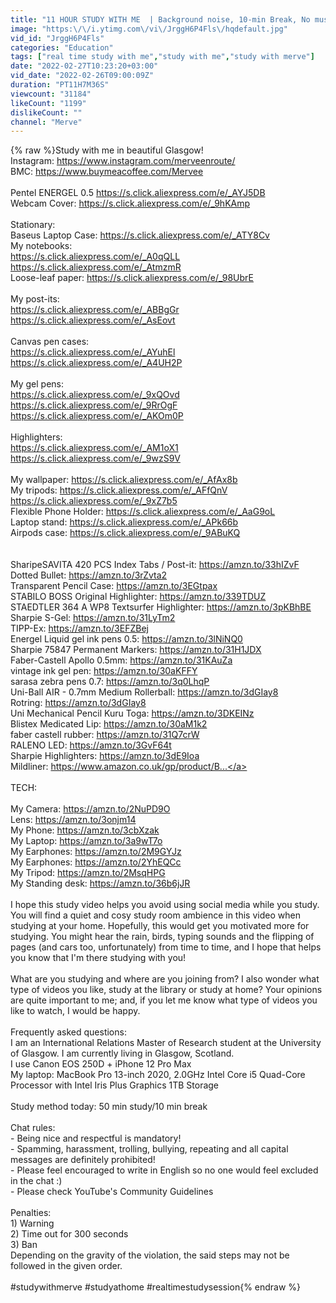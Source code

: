 ```yaml
---
title: "11 HOUR STUDY WITH ME  | Background noise, 10-min Break, No music, Study with Merve"
image: "https:\/\/i.ytimg.com\/vi\/JrggH6P4Fls\/hqdefault.jpg"
vid_id: "JrggH6P4Fls"
categories: "Education"
tags: ["real time study with me","study with me","study with merve"]
date: "2022-02-27T10:23:20+03:00"
vid_date: "2022-02-26T09:00:09Z"
duration: "PT11H7M36S"
viewcount: "31184"
likeCount: "1199"
dislikeCount: ""
channel: "Merve"
---
```

{% raw %}Study with me in beautiful Glasgow! <br />Instagram: <a rel="nofollow" target="blank" href="https://www.instagram.com/merveenroute/">https://www.instagram.com/merveenroute/</a><br />BMC: <a rel="nofollow" target="blank" href="https://www.buymeacoffee.com/Mervee">https://www.buymeacoffee.com/Mervee</a>  <br /><br />Pentel ENERGEL 0.5 <a rel="nofollow" target="blank" href="https://s.click.aliexpress.com/e/_AYJ5DB">https://s.click.aliexpress.com/e/_AYJ5DB</a><br />Webcam Cover: <a rel="nofollow" target="blank" href="https://s.click.aliexpress.com/e/_9hKAmp">https://s.click.aliexpress.com/e/_9hKAmp</a><br /><br />Stationary: <br />Baseus Laptop Case: <a rel="nofollow" target="blank" href="https://s.click.aliexpress.com/e/_ATY8Cv">https://s.click.aliexpress.com/e/_ATY8Cv</a><br />My notebooks: <br /><a rel="nofollow" target="blank" href="https://s.click.aliexpress.com/e/_A0qQLL">https://s.click.aliexpress.com/e/_A0qQLL</a><br /><a rel="nofollow" target="blank" href="https://s.click.aliexpress.com/e/_AtmzmR">https://s.click.aliexpress.com/e/_AtmzmR</a><br />Loose-leaf paper: <a rel="nofollow" target="blank" href="https://s.click.aliexpress.com/e/_98UbrE">https://s.click.aliexpress.com/e/_98UbrE</a><br /><br />My post-its: <br /><a rel="nofollow" target="blank" href="https://s.click.aliexpress.com/e/_ABBgGr">https://s.click.aliexpress.com/e/_ABBgGr</a><br /><a rel="nofollow" target="blank" href="https://s.click.aliexpress.com/e/_AsEovt">https://s.click.aliexpress.com/e/_AsEovt</a><br /><br />Canvas pen cases:<br /><a rel="nofollow" target="blank" href="https://s.click.aliexpress.com/e/_AYuhEl">https://s.click.aliexpress.com/e/_AYuhEl</a><br /><a rel="nofollow" target="blank" href="https://s.click.aliexpress.com/e/_A4UH2P">https://s.click.aliexpress.com/e/_A4UH2P</a><br /><br />My gel pens: <br /><a rel="nofollow" target="blank" href="https://s.click.aliexpress.com/e/_9xQOvd">https://s.click.aliexpress.com/e/_9xQOvd</a><br /><a rel="nofollow" target="blank" href="https://s.click.aliexpress.com/e/_9RrOgF">https://s.click.aliexpress.com/e/_9RrOgF</a><br /><a rel="nofollow" target="blank" href="https://s.click.aliexpress.com/e/_AKOm0P">https://s.click.aliexpress.com/e/_AKOm0P</a><br /><br />Highlighters: <br /><a rel="nofollow" target="blank" href="https://s.click.aliexpress.com/e/_AM1oX1">https://s.click.aliexpress.com/e/_AM1oX1</a><br /><a rel="nofollow" target="blank" href="https://s.click.aliexpress.com/e/_9wzS9V">https://s.click.aliexpress.com/e/_9wzS9V</a><br /><br />My wallpaper: <a rel="nofollow" target="blank" href="https://s.click.aliexpress.com/e/_AfAx8b">https://s.click.aliexpress.com/e/_AfAx8b</a><br />My tripods: <a rel="nofollow" target="blank" href="https://s.click.aliexpress.com/e/_AFfQnV">https://s.click.aliexpress.com/e/_AFfQnV</a><br /><a rel="nofollow" target="blank" href="https://s.click.aliexpress.com/e/_9xZ7b5">https://s.click.aliexpress.com/e/_9xZ7b5</a><br />Flexible Phone Holder: <a rel="nofollow" target="blank" href="https://s.click.aliexpress.com/e/_AaG9oL">https://s.click.aliexpress.com/e/_AaG9oL</a><br />Laptop stand: <a rel="nofollow" target="blank" href="https://s.click.aliexpress.com/e/_APk66b">https://s.click.aliexpress.com/e/_APk66b</a><br />Airpods case: <a rel="nofollow" target="blank" href="https://s.click.aliexpress.com/e/_9ABuKQ">https://s.click.aliexpress.com/e/_9ABuKQ</a><br /><br /><br />SharipeSAVITA 420 PCS Index Tabs / Post-it: <a rel="nofollow" target="blank" href="https://amzn.to/33hIZvF">https://amzn.to/33hIZvF</a><br />Dotted Bullet: <a rel="nofollow" target="blank" href="https://amzn.to/3rZvta2">https://amzn.to/3rZvta2</a><br />Transparent Pencil Case: <a rel="nofollow" target="blank" href="https://amzn.to/3EGtpax">https://amzn.to/3EGtpax</a><br />STABILO BOSS Original Highlighter: <a rel="nofollow" target="blank" href="https://amzn.to/339TDUZ">https://amzn.to/339TDUZ</a><br />STAEDTLER 364 A WP8 Textsurfer Highlighter: <a rel="nofollow" target="blank" href="https://amzn.to/3pKBhBE">https://amzn.to/3pKBhBE</a><br />Sharpie S-Gel: <a rel="nofollow" target="blank" href="https://amzn.to/31LyTm2">https://amzn.to/31LyTm2</a><br />TIPP-Ex: <a rel="nofollow" target="blank" href="https://amzn.to/3EFZBej">https://amzn.to/3EFZBej</a><br />Energel Liquid gel ink pens 0.5: <a rel="nofollow" target="blank" href="https://amzn.to/3lNiNQ0">https://amzn.to/3lNiNQ0</a><br />Sharpie 75847 Permanent Markers: <a rel="nofollow" target="blank" href="https://amzn.to/31H1JDX">https://amzn.to/31H1JDX</a><br />Faber-Castell Apollo 0.5mm: <a rel="nofollow" target="blank" href="https://amzn.to/31KAuZa">https://amzn.to/31KAuZa</a><br />vintage ink gel pen: <a rel="nofollow" target="blank" href="https://amzn.to/30aKFFY">https://amzn.to/30aKFFY</a><br />sarasa zebra pens 0.7: <a rel="nofollow" target="blank" href="https://amzn.to/3q0LhqP">https://amzn.to/3q0LhqP</a><br />Uni-Ball AIR - 0.7mm Medium Rollerball: <a rel="nofollow" target="blank" href="https://amzn.to/3dGIay8">https://amzn.to/3dGIay8</a><br />Rotring: <a rel="nofollow" target="blank" href="https://amzn.to/3dGIay8">https://amzn.to/3dGIay8</a><br />Uni Mechanical Pencil Kuru Toga: <a rel="nofollow" target="blank" href="https://amzn.to/3DKEINz">https://amzn.to/3DKEINz</a><br />Blistex Medicated Lip: <a rel="nofollow" target="blank" href="https://amzn.to/30aM1k2">https://amzn.to/30aM1k2</a><br />faber castell rubber: <a rel="nofollow" target="blank" href="https://amzn.to/31Q7crW">https://amzn.to/31Q7crW</a><br />RALENO LED: <a rel="nofollow" target="blank" href="https://amzn.to/3GvF64t">https://amzn.to/3GvF64t</a><br />Sharpie Highlighters: <a rel="nofollow" target="blank" href="https://amzn.to/3dE9Ioa">https://amzn.to/3dE9Ioa</a><br />Mildliner: <a rel="nofollow" target="blank" href="https://www.amazon.co.uk/gp/product/B...">https://www.amazon.co.uk/gp/product/B...</a><br /><br />TECH:<br /><br />My Camera: <a rel="nofollow" target="blank" href="https://amzn.to/2NuPD9O">https://amzn.to/2NuPD9O</a><br />Lens: <a rel="nofollow" target="blank" href="https://amzn.to/3onjm14">https://amzn.to/3onjm14</a> <br />My Phone: <a rel="nofollow" target="blank" href="https://amzn.to/3cbXzak">https://amzn.to/3cbXzak</a><br />My Laptop: <a rel="nofollow" target="blank" href="https://amzn.to/3a9wT7o">https://amzn.to/3a9wT7o</a><br />My Earphones: <a rel="nofollow" target="blank" href="https://amzn.to/2M9GYJz">https://amzn.to/2M9GYJz</a><br />My Earphones: <a rel="nofollow" target="blank" href="https://amzn.to/2YhEQCc">https://amzn.to/2YhEQCc</a><br />My Tripod: <a rel="nofollow" target="blank" href="https://amzn.to/2MsqHPG">https://amzn.to/2MsqHPG</a><br />My Standing desk: <a rel="nofollow" target="blank" href="https://amzn.to/36b6jJR">https://amzn.to/36b6jJR</a><br /><br />I hope this study video helps you avoid using social media while you study. You will find a quiet and cosy study room ambience in this video when studying at your home. Hopefully, this would get you motivated more for studying. You might hear the rain, birds, typing sounds and the flipping of pages (and cars too, unfortunately) from time to time, and I hope that helps you know that I'm there studying with you!<br /><br />What are you studying and where are you joining from? I also wonder what type of videos you like, study at the library or study at home? Your opinions are quite important to me; and, if you let me know what type of videos you like to watch, I would be happy. <br /><br />Frequently asked questions: <br />I am an International Relations Master of Research student at the University of Glasgow. I am currently living in Glasgow, Scotland.<br />I use Canon EOS 250D + iPhone 12 Pro Max<br />My laptop: MacBook Pro 13-inch 2020, 2.0GHz Intel Core i5 Quad-Core Processor with Intel Iris Plus Graphics 1TB Storage<br /><br />Study method today: 50 min study/10 min break <br /><br />Chat rules:<br />- Being nice and respectful is mandatory!<br />- Spamming, harassment, trolling, bullying, repeating and all capital messages are definitely prohibited!<br />- Please feel encouraged to write in English so no one would feel excluded in the chat :)<br />- Please check YouTube's Community Guidelines<br /><br />Penalties:<br />1) Warning<br />2) Time out for 300 seconds<br />3) Ban<br />Depending on the gravity of the violation, the said steps may not be followed in the given order.<br /><br />#studywithmerve #studyathome #realtimestudysession{% endraw %}
